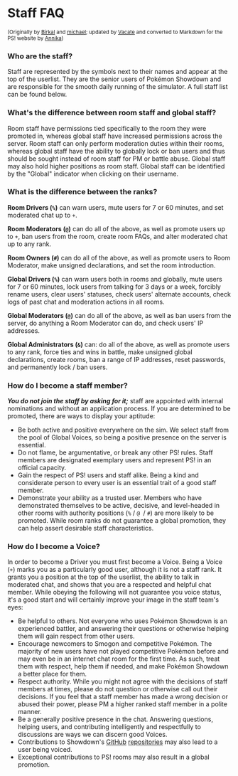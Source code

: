 # Staff FAQ
<sup>(Originally by [Birkal](https://www.smogon.com/forums/members/birkal.66676/) and [michael](https://www.smogon.com/forums/members/michael.94718/); updated by [Vacate](https://www.smogon.com/forums/members/vacate.189371/) and converted to Markdown for the PS! website by [Annika](https://www.smogon.com/forums/members/annika.434112/))</sup>

### Who are the staff?
Staff are represented by the symbols next to their names and appear at the top of the userlist. They are the senior users of Pokémon Showdown and are responsible for the smooth daily running of the simulator. A full staff list can be found below.

### What's the difference between room staff and global staff?
Room staff have permissions tied specifically to the room they were promoted in, whereas global staff have increased permissions across the server. Room staff can only perform moderation duties within their rooms, whereas global staff have the ability to globally lock or ban users and thus should be sought instead of room staff for PM or battle abuse. Global staff may also hold higher positions as room staff. Global staff can be identified by the "Global" indicator when clicking on their username.

### What is the difference between the ranks?
**Room Drivers (`%`)** can warn users, mute users for 7 or 60 minutes, and set moderated chat up to `+`.

**Room Moderators (`@`)** can do all of the above, as well as promote users up to `+`, ban users from the room, create room FAQs, and alter moderated chat up to any rank.

**Room Owners (`#`)** can do all of the above, as well as promote users to Room Moderator, make unsigned declarations, and set the room introduction.

**Global Drivers (`%`)** can warn users both in rooms and globally, mute users for 7 or 60 minutes, lock users from talking for 3 days or a week, forcibly rename users, clear users' statuses, check users' alternate accounts, check logs of past chat and moderation actions in all rooms.

**Global Moderators (`@`)** can do all of the above, as well as ban users from the server, do anything a Room Moderator can do, and check users' IP addresses.

**Global Administrators (`&`)** can: do all of the above, as well as promote users to any rank, force ties and wins in battle, make unsigned global declarations, create rooms, ban a range of IP addresses, reset passwords, and permanently lock / ban users.

###  How do I become a staff member?
***You do not join the staff by asking for it;*** staff are appointed with internal nominations and without an application process.
If you are determined to be promoted, there are ways to display your aptitude:

- Be both active and positive everywhere on the sim. We select staff from the pool of Global Voices, so being a positive presence on the server is essential.
- Do not flame, be argumentative, or break any other PS! rules. Staff members are designated exemplary users and represent PS! in an official capacity.
- Gain the respect of PS! users and staff alike. Being a kind and considerate person to every user is an essential trait of a good staff member.
- Demonstrate your ability as a trusted user. Members who have demonstrated themselves to be active, decisive, and level-headed in other rooms with authority positions (`%` / `@ `/ `#`) are more likely to be promoted. While room ranks do not guarantee a global promotion, they can help assert desirable staff characteristics.

### How do I become a Voice?
In order to become a Driver you must first become a Voice. Being a Voice (`+`) marks you as a particularly good user, although it is not a staff rank. It grants you a position at the top of the userlist, the ability to talk in moderated chat, and shows that you are a respected and helpful chat member. While obeying the following will not guarantee you voice status, it's a good start and will certainly improve your image in the staff team's eyes:

- Be helpful to others. Not everyone who uses Pokémon Showdown is an experienced battler, and answering their questions or otherwise helping them will gain respect from other users.
- Encourage newcomers to Smogon and competitive Pokémon. The majority of new users have not played competitive Pokémon before and may even be in an internet chat room for the first time. As such, treat them with respect, help them if needed, and make Pokémon Showdown a better place for them.
- Respect authority. While you might not agree with the decisions of staff members at times, please do not question or otherwise call out their decisions. If you feel that a staff member has made a wrong decision or abused their power, please PM a higher ranked staff member in a polite manner.
- Be a generally positive presence in the chat. Answering questions, helping users, and contributing intelligently and respectfully to discussions are ways we can discern good Voices.
- Contributions to Showdown's [GitHub](https://github.com/smogon/pokemon-showdown) [repositories](https://github.com/smogon/pokemon-showdown-client) may also lead to a user being voiced.
- Exceptional contributions to PS! rooms may also result in a global promotion.

